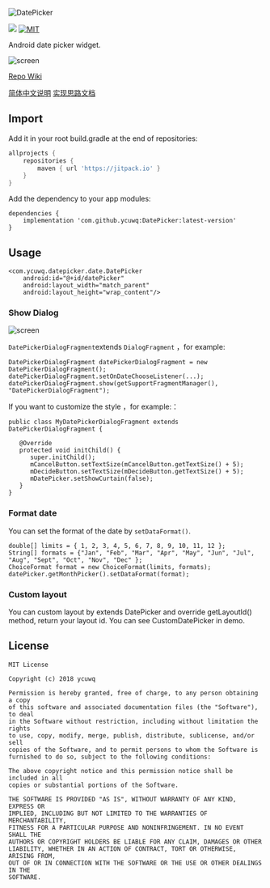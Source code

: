 ![DatePicker](https://raw.githubusercontent.com/ycuwq/DatePicker/master/logo/logotype.png)

[![](https://jitpack.io/v/ycuwq/DatePicker.svg)](https://jitpack.io/#ycuwq/DatePicker)  [![MIT](https://badges.frapsoft.com/os/mit/mit.svg?v=103)](https://opensource.org/licenses/mit-license.php)

Android date picker widget.

![screen](https://raw.githubusercontent.com/ycuwq/DatePicker/master/screenshots/device-2018-01-11-193707.gif)

[Repo Wiki](https://github.com/ycuwq/DatePicker/wiki)

[简体中文说明](./README-CN.md)
[实现思路文档](https://github.com/ycuwq/DatePicker/wiki/%E8%AE%BE%E8%AE%A1%E6%80%9D%E8%B7%AF)

## Import

Add it in your root build.gradle at the end of repositories:

```groovy
allprojects {
    repositories {
        maven { url 'https://jitpack.io' }
    }
}
```

Add the dependency to your app modules:

```
dependencies {
	implementation 'com.github.ycuwq:DatePicker:latest-version'
}
```

## Usage

```
<com.ycuwq.datepicker.date.DatePicker
    android:id="@+id/datePicker"
    android:layout_width="match_parent"
    android:layout_height="wrap_content"/>
```

### Show Dialog

![screen](https://raw.githubusercontent.com/ycuwq/DatePicker/master/screenshots/device-2018-01-11-201208.gif)

`DatePickerDialogFragment`extends `DialogFragment` ，for example:

```
DatePickerDialogFragment datePickerDialogFragment = new DatePickerDialogFragment();
datePickerDialogFragment.setOnDateChooseListener(...);
datePickerDialogFragment.show(getSupportFragmentManager(), "DatePickerDialogFragment");
```

If you want to customize the style ，for example:：

```
public class MyDatePickerDialogFragment extends DatePickerDialogFragment {

   @Override
   protected void initChild() {
      super.initChild();
      mCancelButton.setTextSize(mCancelButton.getTextSize() + 5);
      mDecideButton.setTextSize(mDecideButton.getTextSize() + 5);
      mDatePicker.setShowCurtain(false);
   }
}
```

### Format date

You can set the format of the date by `setDataFormat()`.

```
double[] limits = { 1, 2, 3, 4, 5, 6, 7, 8, 9, 10, 11, 12 };
String[] formats = {"Jan", "Feb", "Mar", "Apr", "May", "Jun", "Jul", "Aug", "Sept", "Oct", "Nov", "Dec" };
ChoiceFormat format = new ChoiceFormat(limits, formats);
datePicker.getMonthPicker().setDataFormat(format);
```

### Custom layout

You can custom layout by extends DatePicker and override getLayoutId() method, return your layout
id. You can see CustomDatePicker in demo.

## License

```
MIT License

Copyright (c) 2018 ycuwq

Permission is hereby granted, free of charge, to any person obtaining a copy
of this software and associated documentation files (the "Software"), to deal
in the Software without restriction, including without limitation the rights
to use, copy, modify, merge, publish, distribute, sublicense, and/or sell
copies of the Software, and to permit persons to whom the Software is
furnished to do so, subject to the following conditions:

The above copyright notice and this permission notice shall be included in all
copies or substantial portions of the Software.

THE SOFTWARE IS PROVIDED "AS IS", WITHOUT WARRANTY OF ANY KIND, EXPRESS OR
IMPLIED, INCLUDING BUT NOT LIMITED TO THE WARRANTIES OF MERCHANTABILITY,
FITNESS FOR A PARTICULAR PURPOSE AND NONINFRINGEMENT. IN NO EVENT SHALL THE
AUTHORS OR COPYRIGHT HOLDERS BE LIABLE FOR ANY CLAIM, DAMAGES OR OTHER
LIABILITY, WHETHER IN AN ACTION OF CONTRACT, TORT OR OTHERWISE, ARISING FROM,
OUT OF OR IN CONNECTION WITH THE SOFTWARE OR THE USE OR OTHER DEALINGS IN THE
SOFTWARE.
```




